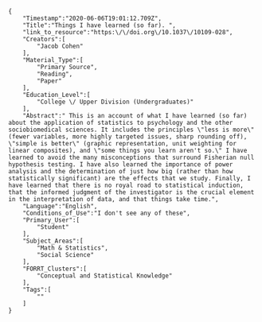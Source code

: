 
    {
        "Timestamp":"2020-06-06T19:01:12.709Z",
        "Title":"Things I have learned (so far). ",
        "link_to_resource":"https:\/\/doi.org\/10.1037\/10109-028",
        "Creators":[
            "Jacob Cohen"
        ],
        "Material_Type":[
            "Primary Source",
            "Reading",
            "Paper"
        ],
        "Education_Level":[
            "College \/ Upper Division (Undergraduates)"
        ],
        "Abstract":" This is an account of what I have learned (so far) about the application of statistics to psychology and the other sociobiomedical sciences. It includes the principles \"less is more\" (fewer variables, more highly targeted issues, sharp rounding off), \"simple is better\" (graphic representation, unit weighting for linear composites), and \"some things you learn aren't so.\" I have learned to avoid the many misconceptions that surround Fisherian null hypothesis testing. I have also learned the importance of power analysis and the determination of just how big (rather than how statistically significant) are the effects that we study. Finally, I have learned that there is no royal road to statistical induction, that the informed judgment of the investigator is the crucial element in the interpretation of data, and that things take time.",
        "Language":"English",
        "Conditions_of_Use":"I don't see any of these",
        "Primary_User":[
            "Student"
        ],
        "Subject_Areas":[
            "Math & Statistics",
            "Social Science"
        ],
        "FORRT_Clusters":[
            "Conceptual and Statistical Knowledge"
        ],
        "Tags":[
            ""
        ]
    }
